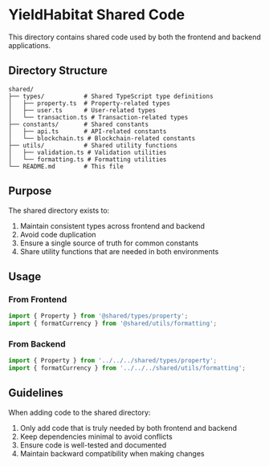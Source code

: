 # YieldHabitat Shared Code

This directory contains shared code used by both the frontend and backend applications.

## Directory Structure

```
shared/
├── types/           # Shared TypeScript type definitions
│   ├── property.ts  # Property-related types
│   ├── user.ts      # User-related types
│   └── transaction.ts # Transaction-related types
├── constants/       # Shared constants
│   ├── api.ts       # API-related constants
│   └── blockchain.ts # Blockchain-related constants
├── utils/           # Shared utility functions
│   ├── validation.ts # Validation utilities
│   └── formatting.ts # Formatting utilities
└── README.md        # This file
```

## Purpose

The shared directory exists to:

1. Maintain consistent types across frontend and backend
2. Avoid code duplication
3. Ensure a single source of truth for common constants
4. Share utility functions that are needed in both environments

## Usage

### From Frontend

```typescript
import { Property } from '@shared/types/property';
import { formatCurrency } from '@shared/utils/formatting';
```

### From Backend

```typescript
import { Property } from '../../../shared/types/property';
import { formatCurrency } from '../../../shared/utils/formatting';
```

## Guidelines

When adding code to the shared directory:

1. Only add code that is truly needed by both frontend and backend
2. Keep dependencies minimal to avoid conflicts
3. Ensure code is well-tested and documented
4. Maintain backward compatibility when making changes 